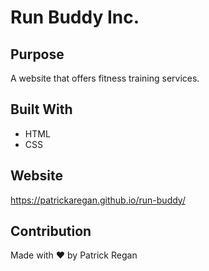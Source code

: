 # Run Buddy Inc.

## Purpose
A website that offers fitness training services.

## Built With
* HTML
* CSS

## Website
https://patrickaregan.github.io/run-buddy/

## Contribution
Made with ❤️ by Patrick Regan
